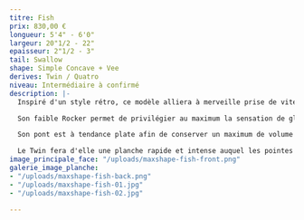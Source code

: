 ```yaml
---
titre: Fish
prix: 830,00 €
longueur: 5'4" - 6'0"
largeur: 20"1/2 - 22"
epaisseur: 2"1/2 - 3"
tail: Swallow
shape: Simple Concave + Vee
derives: Twin / Quatro
niveau: Intermédiaire à confirmé
description: |-
  Inspiré d'un style rétro, ce modèle alliera à merveille prise de vitesse, drive et maniabilité.

  Son faible Rocker permet de privilégier au maximum la sensation de glisse et de générer beaucoup de vitesse.

  Son pont est à tendance plate afin de conserver un maximum de volume en se laissant la possibilité de la surfer courte pour avoir naturellement le pied arrière au dessus des dérives et accroître la maniabilité.

  Le Twin fera d'elle une planche rapide et intense auquel les pointes du Swallow Tail apporteront accroche et contrôle.
image_principale_face: "/uploads/maxshape-fish-front.png"
galerie_image_planche:
- "/uploads/maxshape-fish-back.png"
- "/uploads/maxshape-fish-01.jpg"
- "/uploads/maxshape-fish-02.jpg"

---
```

